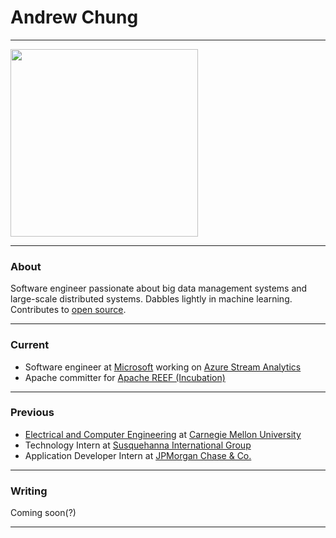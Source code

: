 # Andrew Chung

---

<img src="https://avatars.githubusercontent.com/afchung" width="300" height="300">

---

### About

Software engineer passionate about big data management systems and large-scale distributed systems. Dabbles lightly in machine learning. Contributes to [open source](https://github.com/afchung).

---

### Current

* Software engineer at [Microsoft](http://www.microsoft.com/) working on [Azure Stream Analytics](http://azure.microsoft.com/en-us/services/stream-analytics/)
* Apache committer for [Apache REEF (Incubation)](http://reef.incubator.apache.org/)

---

### Previous

* [Electrical and Computer Engineering](https://www.ece.cmu.edu/) at [Carnegie Mellon University](http://www.cmu.edu/)
* Technology Intern at [Susquehanna International Group](http://www.sig.com/)
* Application Developer Intern at [JPMorgan Chase & Co.](http://www.jpmorganchase.com/)

---

### Writing

Coming soon(?)

---